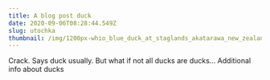 ```yaml
---
title: A blog post duck
date: 2020-09-06T08:28:44.549Z
slug: utochka
thumbnail: /img/1200px-whio_blue_duck_at_staglands_akatarawa_new_zealand.jpg
---
```


Crack.
Says duck usually.
But what if not all ducks are ducks...
Additional info about ducks

